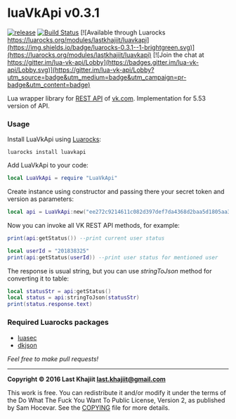 luaVkApi v0.3.1
=========

[![release](https://img.shields.io/badge/release-v0.3.1-brightgreen.png?style=default)](https://github.com/last-khajiit/lua-vk-api/releases/latest) [![Build Status](https://travis-ci.org/last-khajiit/luaVkApi.svg?branch=master)](https://travis-ci.org/last-khajiit/luaVkApi) [![Available through Luarocks https://luarocks.org/modules/lastkhajiit/luavkapi](https://img.shields.io/badge/luarocks-0.3.1--1-brightgreen.svg)](https://luarocks.org/modules/lastkhajiit/luavkapi) [![Join the chat at https://gitter.im/lua-vk-api/Lobby](https://badges.gitter.im/lua-vk-api/Lobby.svg)](https://gitter.im/lua-vk-api/Lobby?utm_source=badge&utm_medium=badge&utm_campaign=pr-badge&utm_content=badge)

Lua wrapper library for [REST API](https://vk.com/dev/methods) of [vk.com](https://vk.com). Implementation for 5.53 version of API.

### Usage
Install LuaVkApi using [Luarocks](https://luarocks.org/):
```
luarocks install luavkapi
```

Add LuaVkApi to your code:
```lua
local LuaVkApi = require "LuaVkApi"
```

Create instance using constructor and passing there your secret token and version as parameters:
```lua
local api = LuaVkApi:new("ee272c9214611c082d397def7da4368d2baa5d1805aa3dcbb989a2e52bf0cec8c69da547b5d54b524da56", "5.53")
```

Now you can invoke all VK REST API methods, for example:
```lua
print(api:getStatus()) --print current user status

local userId = "201838325"
print(api:getStatus(userId)) --print user status for mentioned user
```
The response is usual string, but you can use _stringToJson_ method for converting it to table:
```lua
local statusStr = api:getStatus()
local status = api:stringToJson(statusStr)
print(status.response.text)
```

### Required Luarocks packages

- [luasec](https://luarocks.org/modules/brunoos/luasec)
- [dkjson](https://luarocks.org/modules/dhkolf/dkjson)



*Feel free to make pull requests!*


---

**Copyright © 2016 Last Khajiit <last.khajiit@gmail.com>**

This work is free. You can redistribute it and/or modify it under the
terms of the Do What The Fuck You Want To Public License, Version 2,
as published by Sam Hocevar. See the [COPYING](https://raw.githubusercontent.com/last-khajiit/lua-vk-api/master/copying.txt) file for more details.
